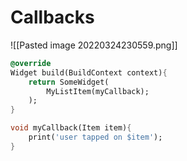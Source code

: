 # Callbacks
![[Pasted image 20220324230559.png]]

```dart 
@override
Widget build(BuildContext context){
	return SomeWidget(
		MyListItem(myCallback);
	);
}

void myCallback(Item item){
	print('user tapped on $item');
}
```

